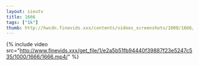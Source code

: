 ```yaml
--- 
layout: sieutv
title: 1666
tags: ["1k"]
thumb: http://hwcdn.finevids.xxx/contents/videos_screenshots/1000/1666/preview.mp4.jpg
---
```

{% include video src="http://www.finevids.xxx/get_file/1/e2a5b51fb94440f39887f23e5247c535/1000/1666/1666.mp4/" %} 
